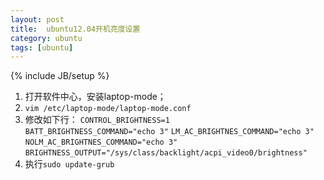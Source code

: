 ```yaml
---
layout: post
title:  ubuntu12.04开机亮度设置
category: ubuntu
tags: [ubuntu]
---
```

{% include JB/setup %}

1. 打开软件中心，安装laptop-mode；
2. `vim /etc/laptop-mode/laptop-mode.conf`
3. 修改如下行：
`CONTROL_BRIGHTNESS=1`   
`BATT_BRIGHTNESS_COMMAND="echo 3"`
`LM_AC_BRIGHTNES_COMMAND="echo 3"`
`NOLM_AC_BRIGHTNES_COMMAND="echo 3"`
`BRIGHTNESS_OUTPUT="/sys/class/backlight/acpi_video0/brightness"`
4. 执行`sudo update-grub`
